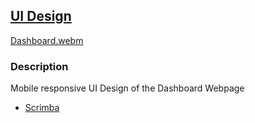 


## [UI Design](https://frontendella.github.io/UI-Design/)

[Dashboard.webm](https://user-images.githubusercontent.com/82247833/201504483-9d7c5893-0b46-40f0-bdb3-09bebee029db.webm)


### Description


Mobile responsive UI Design of the Dashboard Webpage

- [Scrimba](https://scrimba.com/allcourses)
